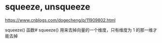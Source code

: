 # squeeze, unsqueeze
https://www.cnblogs.com/dogecheng/p/11909802.html

squeeze() 函数#
squeeze() 用来去掉向量的一个维度，只有维度为 1 的那一维才能去掉

